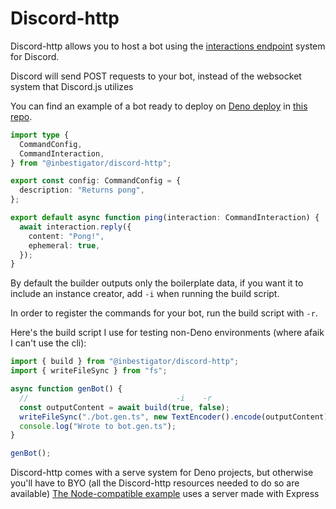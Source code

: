 # Discord-http

Discord-http allows you to host a bot using the
[interactions endpoint](https://discord.com/developers/docs/interactions/overview#configuring-an-interactions-endpoint-url)
system for Discord.

Discord will send POST requests to your bot, instead of the websocket system
that Discord.js utilizes

You can find an example of a bot ready to deploy on
[Deno deploy](https://deno.com/deploy) in
[this repo](https://github.com/Inbestigator/discord-http-example).

```ts
import type {
  CommandConfig,
  CommandInteraction,
} from "@inbestigator/discord-http";

export const config: CommandConfig = {
  description: "Returns pong",
};

export default async function ping(interaction: CommandInteraction) {
  await interaction.reply({
    content: "Pong!",
    ephemeral: true,
  });
}
```

By default the builder outputs only the boilerplate data, if you want it to
include an instance creator, add `-i` when running the build script.

In order to register the commands for your bot, run the build script with `-r`.

Here's the build script I use for testing non-Deno environments (where afaik I
can't use the cli):

```ts
import { build } from "@inbestigator/discord-http";
import { writeFileSync } from "fs";

async function genBot() {
  //                                 -i    -r
  const outputContent = await build(true, false);
  writeFileSync("./bot.gen.ts", new TextEncoder().encode(outputContent));
  console.log("Wrote to bot.gen.ts");
}

genBot();
```

Discord-http comes with a serve system for Deno projects, but otherwise you'll
have to BYO (all the Discord-http resources needed to do so are available)
[The Node-compatible example](https://github.com/Inbestigator/discord-http-example/tree/node)
uses a server made with Express
